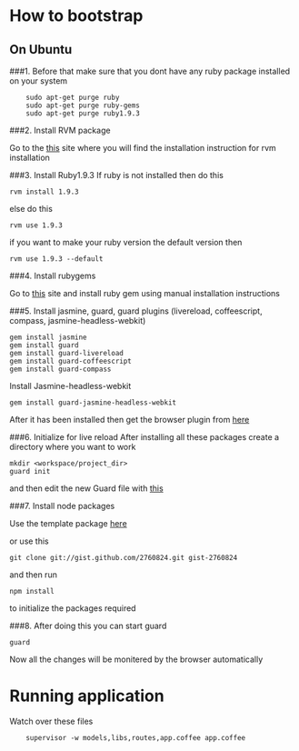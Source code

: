 # How to bootstrap

## On Ubuntu

###1. Before that make sure that you dont have any ruby package installed on your system

    
        sudo apt-get purge ruby
        sudo apt-get purge ruby-gems
        sudo apt-get purge ruby1.9.3


###2. Install RVM package

Go to the [this](https://rvm.io/rvm/install/) site where you will find the installation instruction for rvm installation

###3. Install Ruby1.9.3
If ruby is not installed then do this


    rvm install 1.9.3


else do this


    rvm use 1.9.3

if you want to make your ruby version the default version then 


    rvm use 1.9.3 --default

###4. Install rubygems

Go to [this](http://rubygems.org/pages/download) site and install ruby gem using manual installation instructions


###5. Install jasmine, guard, guard plugins (livereload, coffeescript, compass, jasmine-headless-webkit)


    gem install jasmine  
    gem install guard  
    gem install guard-livereload  
    gem install guard-coffeescript  
    gem install guard-compass  


Install Jasmine-headless-webkit


    gem install guard-jasmine-headless-webkit

After it has been installed then get the browser plugin from [here](http://help.livereload.com/kb/general-use/browser-extensions)

###6. Initialize for live reload
After installing all these packages create a directory where you want to work
    

    mkdir <workspace/project_dir>
    guard init

and then edit the new Guard file with [this](https://raw.github.com/gist/2761000/3c2be9e0f5c6db1e8afe04e9d69647861e8f18fb/GuardFile)

###7. Install node packages


Use the template package [here](https://raw.github.com/gist/2760824/c6da5e423756836676659c8b14237e40b73c9147/package.json)

    
or use this


    git clone git://gist.github.com/2760824.git gist-2760824
    
and then run

    
    npm install

to initialize the packages required

###8. After doing this you can start guard


    guard


Now all the changes will be monitered by the browser automatically


# Running application
Watch over these files
        
        supervisor -w models,libs,routes,app.coffee app.coffee
